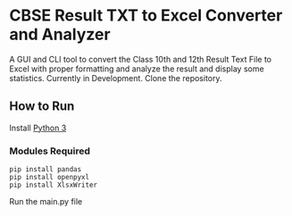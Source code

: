 # CBSE Result TXT to Excel Converter and Analyzer
A GUI and CLI tool to convert the Class 10th and 12th Result Text File to Excel with proper formatting and analyze the result and display some statistics.
Currently in Development. Clone the repository.

## How to Run

Install [Python 3](https://www.python.org/downloads/)

### Modules Required
```
pip install pandas
pip install openpyxl
pip install XlsxWriter
```
Run the main.py file
